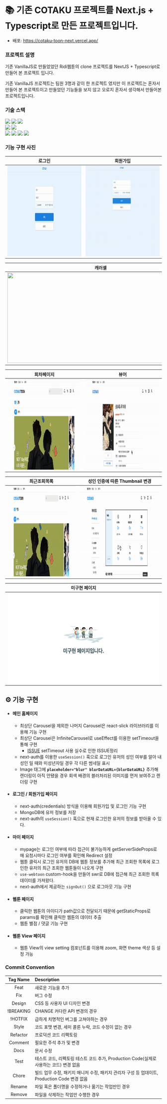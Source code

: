 # 📚 기존 COTAKU 프로젝트를 Next.js + Typescript로 만든 프로젝트입니다.

- 배포: https://cotaku-toon-next.vercel.app/

### 프로젝트 설명

기존 VanillaJS로 만들었었던 Ridi웹툰의 clone 프로젝트를 NextJS + Typescript로 만들어 본 프로젝트 입니다.

기존 VanillaJS 프로젝트는 팀원 3명과 같이 한 프로젝트 였지만 이 프로젝트는 혼자서 만들어 본 프로젝트이고 만들었던 기능들을 보지 않고 오로지 혼자서 생각해서 만들어본 프로젝트입니다.

### 기술 스택

<img src="https://img.shields.io/badge/react-%2320232a.svg?style=for-the-badge&logo=react&logoColor=%2361DAFB"> <img src="https://img.shields.io/badge/typescript-%23007ACC.svg?style=for-the-badge&logo=typescript&logoColor=white"> <img src="https://img.shields.io/badge/Next-black?style=for-the-badge&logo=next.js&logoColor=white"> <br /> <img src="https://img.shields.io/badge/recoil-blue?style=for-the-badge&logo=redux"> <img src="https://img.shields.io/badge/styled--components-DB7093?style=for-the-badge&logo=styled-components&logoColor=white"> <br />
<img src="https://img.shields.io/badge/NextAuth-black?style=for-the-badge&logo=next.js&logoColor=white"> <img src="https://img.shields.io/badge/MongoDB-%234ea94b.svg?style=for-the-badge&logo=mongodb&logoColor=white"> <img src="https://img.shields.io/badge/vercel-%23000000.svg?style=for-the-badge&logo=vercel&logoColor=white"> <img src="https://img.shields.io/badge/ESLint-4B3263?style=for-the-badge&logo=eslint&logoColor=white">

### 기능 구현 사진
|                                  로그인                                  |                                 회원가입                                  |
| :----------------------------------------------------------------------: | :-----------------------------------------------------------------------: |
| <img src="./public/images/gif/로그인.gif" width="600px" height="290px"/> | <img src="./public/images/gif/회원가입.gif" width="600px" height="290px"> |

|                                  캐러셀                                  |                               검색 기능                               |
| :----------------------------------------------------------------------: | :-------------------------------------------------------------------: |
| <img src="./public/images/gif/캐러셀.gif" width="600px" height="290px"/> | <img src="./public/images/gif/검색.gif" width="600px" height="290px"> |

|                                  회차페이지                                  |                                 뷰어                                  |
| :--------------------------------------------------------------------------: | :-------------------------------------------------------------------: |
| <img src="./public/images/gif/회차페이지.gif" width="600px" height="290px"/> | <img src="./public/images/gif/뷰어.gif" width="600px" height="290px"> |

|                                  최근조회목록                                  |                       성인 인증에 따른 Thumbnail 변경                       |
| :----------------------------------------------------------------------------: | :-------------------------------------------------------------------------: |
| <img src="./public/images/gif/최근조회목록.gif" width="600px" height="290px"/> | <img src="./public/images/gif/성인컨텐츠.gif" width="600px" height="290px"> |

| 미구현 페이지  
| :----------------------------------------------------------------------: |
| <img src="./public/images/gif/미구현.png" width="600px" height="290px"/>

## ⚙️ 기능 구현
- #### 메인 홈페이지
  - 최상단 Carousel을 제외한 나머지 Carousel은 react-slick 라이브러리를 이용해 기능 구현
  - 최상단 Carousel은 InfiniteCarousel로 useEffect를 이용한 setTimeout을 통해 구현
    - [ISSUE](https://github.com/Anjiwoong/COTAKUToon-Next-Typescript/issues/64) setTimeout 사용 실수로 인한 ISSUE정리
  - next-auth를 이용한 `useSession()` 훅으로 로그인 유저의 성인 여부를 알아 내 성인 일 때와 미성년자일 경우 각 다른 썸네일 표시
  - Image 태그에 **`placeholder="blur" blurDataURL={blurDataURL}`** 추가해 렌더링이 아직 안됐을 경우 회색 배경의 블러처리된 이미지를 먼저 보여주고 렌더링 구현
  
- #### 로그인 / 회원가입 페이지
  - next-auth(credentials) 방식을 이용해 회원가입 및 로그인 기능 구현
  - MongoDB에 유저 정보를 저장
  - next-auth의 `useSession()` 훅으로 현재 로그인한 유저의 정보를 받아올 수 있다.
  
- #### 마이 페이지
  - mypage는 로그인 여부에 따라 접근이 불가능하게 getServerSideProps로 매 요청시마다 로그인 여부를 확인해 Redirect 설정
  - 웹툰 클릭시 로그인 유저의 DB에 웹툰 정보를 추가해 최근 조회한 목록에 로그인한 유저의 최근 조회한 웹툰들이 나오게 구현
  - `use-webtoon` custom-hook을 만들어 swr로 DB에 접근해 최근 조회한 목록 데이터를 가져왔다.
  - next-auth에서 제공하는 `signOut()` 으로 로그아웃 기능 구현
  
- #### 웹툰 페이지
  - 클릭한 웹툰의 아이디가 path값으로 전달되기 때문에 getStaticProps로 params를 확인해 클릭한 웹툰의 데이터 추출
  - 웹툰 별점 / 댓글 기능 구현

- #### 웹툰 View 페이지
  - 웹툰 View의 view setting 컴포넌트를 이용해 zoom, 화면 theme 색상 등 설정 가능

### Commit Convention

| Tag Name  | Description                                                                                   |
| :-------: | :-------------------------------------------------------------------------------------------- |
|   Feat    | 새로운 기능을 추가                                                                            |
|    Fix    | 버그 수정                                                                                     |
|  Design   | CSS 등 사용자 UI 디자인 변경                                                                  |
| !BREAKING | CHANGE 커다란 API 변경의 경우                                                                 |
|  !HOTFIX  | 급하게 치명적인 버그를 고쳐야하는 경우                                                        |
|   Style   | 코드 포맷 변경, 세미 콜론 누락, 코드 수정이 없는 경우                                         |
| Refactor  | 프로덕션 코드 리팩토링                                                                        |
|  Comment  | 필요한 주석 추가 및 변경                                                                      |
|   Docs    | 문서 수정                                                                                     |
|   Test    | 테스트 코드, 리펙토링 테스트 코드 추가, Production Code(실제로 사용하는 코드) 변경 없음       |
|   Chore   | 빌드 업무 수정, 패키지 매니저 수정, 패키지 관리자 구성 등 업데이트, Production Code 변경 없음 |
|  Rename   | 파일 혹은 폴더명을 수정하거나 옮기는 작업만인 경우                                            |
|  Remove   | 파일을 삭제하는 작업만 수행한 경우                                                            |
